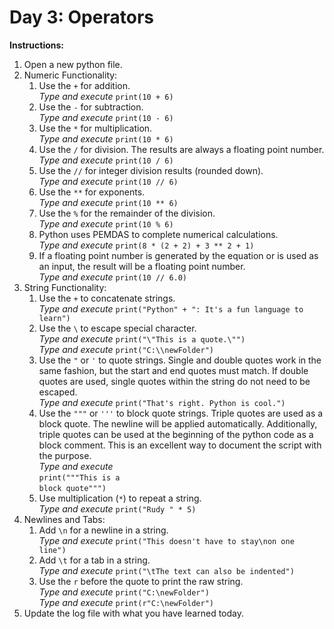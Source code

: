 # Day 3: Operators
**Instructions:** 
1. Open a new python file.
2. Numeric Functionality:  
    1. Use the `+` for addition.  
       _Type and execute_ `print(10 + 6)`
    2. Use the `-` for subtraction.  
       _Type and execute_ `print(10 - 6)`
    3. Use the `*` for multiplication.  
       _Type and execute_ `print(10 * 6)`
    4. Use the `/` for division. The results are always a floating point number.  
       _Type and execute_ `print(10 / 6)`
    5. Use the `//` for integer division results (rounded down).  
       _Type and execute_ `print(10 // 6)`
    6. Use the `**` for exponents.  
       _Type and execute_ `print(10 ** 6)`
    7. Use the `%` for the remainder of the division.  
       _Type and execute_ `print(10 % 6)`
    8. Python uses PEMDAS to complete numerical calculations.  
       _Type and execute_ `print(8 * (2 + 2) + 3 ** 2 + 1)`
    9. If a floating point number is generated by the equation or is used as an input, the result will be a floating point number.  
       _Type and execute_ `print(10 // 6.0)`
3. String Functionality:
    1. Use the `+` to concatenate strings.  
       _Type and execute_ `print("Python" + ": It's a fun language to learn")`
    2. Use the `\` to escape special character.  
       _Type and execute_ `print("\"This is a quote.\"")`  
       _Type and execute_ `print("C:\\newFolder")`
    3. Use the `"` or `'` to quote strings. Single and double quotes work in the same fashion, but the start and end quotes must match. If double quotes are used, single quotes within the string do not need to be escaped.  
       _Type and execute_ `print("That's right. Python is cool.")`
    4. Use the `"""` or `'''` to block quote strings. Triple quotes are used as a block quote. The newline will be applied automatically. Additionally, triple quotes can be used at the beginning of the python code as a block comment. This is an excellent way to document the script with the purpose.  
       _Type and execute_  
       `print("""This is a`  
       `block quote""")`
    5. Use multiplication (`*`) to repeat a string.  
       _Type and execute_ `print("Rudy " * 5)`
4. Newlines and Tabs:
    1. Add `\n` for a newline in a string.  
       _Type and execute_ `print("This doesn't have to stay\non one line")`
    2. Add `\t` for a tab in a string.  
       _Type and execute_ `print("\tThe text can also be indented")`
    3. Use the `r` before the quote to print the raw string.  
       _Type and execute_ `print("C:\newFolder")`  
       _Type and execute_ `print(r"C:\newFolder")`
5. Update the log file with what you have learned today.
